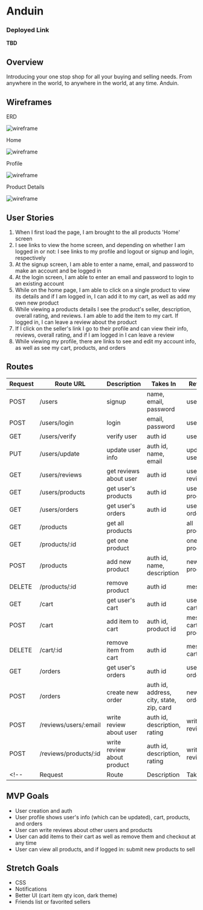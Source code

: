 # Anduin

### Deployed Link
**TBD**

## Overview
Introducing your one stop shop for all your buying and selling needs. From anywhere in the world, to anywhere in the world, at any time. Anduin.

## Wireframes

ERD

![wireframe](https://i.imgur.com/SAmhMss.png)

Home

![wireframe](https://i.imgur.com/WifIDeC.png)

Profile

![wireframe](https://i.imgur.com/WH14NfC.png)

Product Details

![wireframe](https://i.imgur.com/wyYutUR.png)


## User Stories
1. When I first load the page, I am brought to the all products 'Home' screen
2. I see links to view the home screen, and depending on whether I am logged in or not: I see links to my profile and logout or signup and login, respectively
3. At the signup screen, I am able to enter a name, email, and password to make an account and be logged in
4. At the login screen, I am able to enter an email and password to login to an existing account
5. While on the home page, I am able to click on a single product to view its details and if I am logged in, I can add it to my cart, as well as add my own new product
6. While viewing a products details I see the product's seller, description, overall rating, and reviews. I am able to add the item to my cart. If logged in, I can leave a review about the product
7. If I click on the seller's link I go to their profile and can view their info, reviews, overall rating, and if I am logged in I can leave a review
7. While viewing my profile, there are links to see and edit my account info, as well as see my cart, products, and orders


## Routes
| Request | Route URL | Description | Takes In | Returns |
| ------- | --------- | ----------- | -------- | ------- |
| POST | /users | signup | name, email, password | user |
| POST | /users/login | login | email, password |  user |
| GET | /users/verify | verify user | auth id |  user |
| PUT | /users/update | update user info | auth id, name, email |  updated user |
| GET | /users/reviews | get reviews about user | auth id | user's reviews |
| GET | /users/products | get user's products | auth id | user's products |
| GET | /users/orders | get user's orders | auth id | user's orders |
| GET | /products | get all products |  | all products |
| GET | /products/:id | get one product |  | one product |
| POST | /products | add new product | auth id, name, description | new product |
| DELETE | /products/:id | remove product | auth id | message |
| GET | /cart | get user's cart | auth id | user's cart |
| POST | /cart | add item to cart | auth id, product id | message, cart, product |
| DELETE | /cart/:id | remove item from cart | auth id | message, cart |
| GET | /orders | get user's orders | auth id | user's orders |
| POST | /orders | create new order | auth id, address, city, state, zip, card | new order |
| POST | /reviews/users/:email | write review about user | auth id, description, rating | written review |
| POST | /reviews/products/:id | write review about product | auth id, description, rating | written review |
<!-- | Request | Route | Description | Takes | Returns | -->

    
## MVP Goals
- User creation and auth
- User profile shows user's info (which can be updated), cart, products, and orders
- User can write reviews about other users and products
- User can add items to their cart as well as remove them and checkout at any time
- User can view all products, and if logged in: submit new products to sell

## Stretch Goals
- CSS
- Notifications
- Better UI (cart item qty icon, dark theme)
- Friends list or favorited sellers